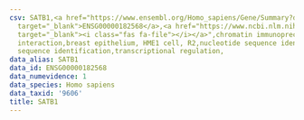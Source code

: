```yaml
---
csv: SATB1,<a href="https://www.ensembl.org/Homo_sapiens/Gene/Summary?db=core;g=ENSG00000182568"
  target="_blank">ENSG00000182568</a>,<a href="https://www.ncbi.nlm.nih.gov/pubmed/22863008"
  target="_blank"><i class="fas fa-file"></i></a>",chromatin immunoprecipitation assay,direct
  interaction,breast epithelium, HME1 cell, R2,nucleotide sequence identification,nucleotide
  sequence identification,transcriptional regulation,
data_alias: SATB1
data_id: ENSG00000182568
data_numevidence: 1
data_species: Homo sapiens
data_taxid: '9606'
title: SATB1
---
```

